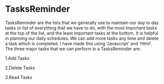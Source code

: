 # TasksReminder

TasksReminder are the lists that we generally use to maintain our day to day tasks or list of everything that we have to do, with the most important tasks at the top of the list, and the least important tasks at the bottom. It is helpful in planning our daily schedules. We can add more tasks any time and delete a task which is completed. I have made this using 'Javascript' and 'Html'. The three major tasks that we can perform in a TasksReminder are:

1.Add Tasks  

2.Delete Tasks 

3.Read Tasks
